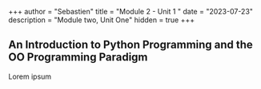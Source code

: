 +++
author = "Sebastien"
title = "Module 2 - Unit 1 "
date = "2023-07-23"
description = "Module two, Unit One"
hidden = true
+++

## An Introduction to Python Programming and the OO Programming Paradigm

Lorem ipsum


